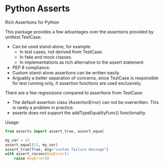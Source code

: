 Python Asserts
==============

Rich Assertions for Python

This package provides a few advantages over the assertions provided by
unittest.TestCase:

* Can be used stand-alone, for example:
    * In test cases, not derived from TestCase.
    * In fake and mock classes.
    * In implementations as rich alternative to the assert statement.
* PEP 8 compliance.
* Custom stand-alone assertions can be written easily.
* Arguably a better separation of concerns, since TestCase is responsible
  for test running only, if assertion functions are used exclusively.

There are a few regressions compared to assertions from TestCase:

* The default assertion class (AssertionError) can not be overwritten. This
  is rarely a problem in practice.
* asserts does not support the addTypeEqualityFunc() functionality.


Usage:

```python
from asserts import assert_true, assert_equal

my_var = 13
assert_equal(13, my_var)
assert_true(True, msg="custom failure message")
with assert_raises(KeyError):
    raise KeyError()
```
